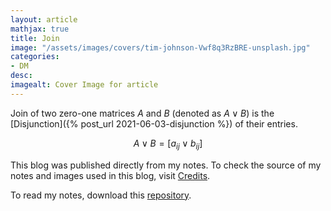 ```yaml
---
layout: article
mathjax: true
title: Join
image: "/assets/images/covers/tim-johnson-Vwf8q3RzBRE-unsplash.jpg"
categories:
- DM
desc:   
imagealt: Cover Image for article
---
```


Join of two zero-one matrices $A$ and $B$ (denoted as $A \vee B$) is the [Disjunction]({% post_url 2021-06-03-disjunction %}) of their entries.

























































































































































































































































































































































































































$$A \vee B = [a_{ij} \vee b_{ij}]$$

























































































































































































































































































































































































































This blog was published directly from my notes.
To check the source of my notes and images used in this blog, visit <a href="/credits.html" target="_blank">Credits</a>.

To read my notes, download this <a href="https://github.com/bovem/CS" target="blank">repository</a>.